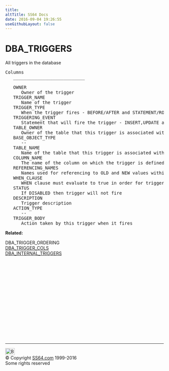 ```yaml
---
title:
altTitle: SS64 Docs
date: 2016-09-04 19:26:55
useGithubLayout: false
---
```

<!-- #BeginLibraryItem "/Library/head_orad.lbi" --><!-- #EndLibraryItem --><h1>DBA_TRIGGERS </h1><p> All triggers in the database </p> 
 
<pre>Columns
   ___________________________
 
   OWNER
      Owner of the trigger
   TRIGGER_NAME
      Name of the trigger
   TRIGGER_TYPE
      When the trigger fires - BEFORE/AFTER and STATEMENT/ROW
   TRIGGERING_EVENT
      Statement that will fire the trigger - INSERT,UPDATE and/or DELETE
   TABLE_OWNER
      Owner of the table that this trigger is associated with
   BASE_OBJECT_TYPE
      --
   TABLE_NAME
      Name of the table that this trigger is associated with
   COLUMN_NAME
      The name of the column on which the trigger is defined over
   REFERENCING_NAMES
      Names used for referencing to OLD and NEW values within the trigger
   WHEN_CLAUSE
      WHEN clause must evaluate to true in order for triggering body to execute
   STATUS
      If DISABLED then trigger will not fire
   DESCRIPTION
      Trigger description
   ACTION_TYPE
      --
   TRIGGER_BODY
      Action taken by this trigger when it fires</pre>
<p><b>Related:</b></p>
<p>DBA_TRIGGER_ORDERING<br>
<a href="DBA_TRIGGER_COLS.html">DBA_TRIGGER_COLS</a><br>
<a href="DBA_INTERNAL_TRIGGERS.html">DBA_INTERNAL_TRIGGERS</a></p><!-- #BeginLibraryItem "/Library/foot_orad.lbi" --><p>
<!-- oracle-footer -->
<ins class="adsbygoogle" style="display:inline-block;width:300px;height:250px" data-ad-client="ca-pub-6140977852749469" data-ad-slot="4275490898"></ins>
<script>
(adsbygoogle = window.adsbygoogle || []).push({});
</script></p>
<hr>
<div id="bl" class="footer"><a href="DBA_TRIGGERS.html#"><img src="../images/top.png" width="30" height="22" alt="Back to the Top"></a></div>
<div id="br" class="footer, tagline">© Copyright <a href="http://ss64.com/">SS64.com</a> 1999-2016<br>
Some rights reserved</div>
<!-- #EndLibraryItem -->

